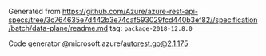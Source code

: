 Generated from https://github.com/Azure/azure-rest-api-specs/tree/3c764635e7d442b3e74caf593029fcd440b3ef82//specification/batch/data-plane/readme.md tag: `package-2018-12.8.0`

Code generator @microsoft.azure/autorest.go@2.1.175



